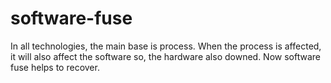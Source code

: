 # software-fuse
In all technologies, the main base is process. When the process is affected, it will also affect the software so, the hardware also downed. Now software fuse helps to recover.
